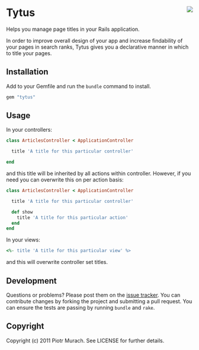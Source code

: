 # Tytus <img src="http://upload.wikimedia.org/wikipedia/en/8/8f/Tytus_Harcerz.jpg" align="right" />

Helps you manage page titles in your Rails application.

In order to improve overall design of your app and increase findability of your pages in search ranks, Tytus gives you a declarative manner in which to title your pages.

## Installation

Add to your Gemfile and run the `bundle` command to install.

```ruby
gem "tytus"
```

## Usage

In your controllers:

```ruby
class ArticlesController < ApplicationController

  title 'A title for this particular controller'

end
```

and this title will be inherited by all actions within controller. However, if you need you can overwrite this on per action basis:

```ruby
class ArticlesController < ApplicationController

  title 'A title for this particular controller'

  def show
    title 'A title for this particular action'
  end
end
```

In your views:

```ruby
<%- title 'A title for this particular view' %>
```

and this will overwrite controller set titles.

## Development

Questions or problems? Please post them on the [issue tracker](https://github.com/peter-murach/tytus/issues). You can contribute changes by forking the project and submitting a pull request. You can ensure the tests are passing by running `bundle` and `rake`.

## Copyright

Copyright (c) 2011 Piotr Murach. See LICENSE for further details.
